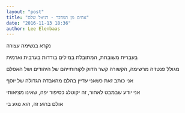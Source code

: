 ```yaml
---
layout: "post"
title: "אחים מן המדבר - דניאל שלם"
date: "2016-11-13 18:36"
author: Lee Elenbaas
---
```

נקרא בנשימה עצורה

בעברית משובחת, המתובלת במילים בודדות בערבית וארמית

מגולל פנטזיה מרשימה, הקשורה קשר הדוק לקורותייהם של היהודים ושל האסלם

אני כותב זאת כשאני עדיין בהלם מהאבדה הגדולה של יוסף

אני יודע שבמבט לאחור, זה יקוטלג כסיפור יפה, שאינו מציאותי

אולם ברגע זה, הוא נוגע בי
